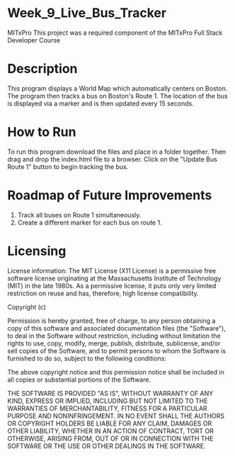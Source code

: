 # Week_9_Live_Bus_Tracker

MITxPro This project was a required component of the MITxPro Full Stack Developer Course

<h1>Description</h1>
This program displays a World Map which automatically centers on Boston. The program then tracks a bus on Boston's Route 1. The location of the bus is displayed via a marker and is then updated every 15 seconds. 

<h1>How to Run</h1>
To run this program download the files and place in a folder together. Then drag and drop the index.html file to a browser. Click on the "Update Bus Route 1" button to begin tracking the bus. 

<h1>Roadmap of Future Improvements</h1>

1. Track all buses on Route 1 simultaneously.
2. Create a different marker for each bus on route 1. 


<h1>Licensing</h1>

License information: The MIT License (X11 License) is a permissive free software license originating at the Massachusetts Institute of Technology (MIT) in the late 1980s. As a permissive license, it puts only very limited restriction on reuse and has, therefore, high license compatibility.

Copyright (c)

Permission is hereby granted, free of charge, to any person obtaining a copy of this software and associated documentation files (the "Software"), to deal in the Software without restriction, including without limitation the rights to use, copy, modify, merge, publish, distribute, sublicense, and/or sell copies of the Software, and to permit persons to whom the Software is furnished to do so, subject to the following conditions:

The above copyright notice and this permission notice shall be included in all copies or substantial portions of the Software.

THE SOFTWARE IS PROVIDED "AS IS", WITHOUT WARRANTY OF ANY KIND, EXPRESS OR IMPLIED, INCLUDING BUT NOT LIMITED TO THE WARRANTIES OF MERCHANTABILITY, FITNESS FOR A PARTICULAR PURPOSE AND NONINFRINGEMENT. IN NO EVENT SHALL THE AUTHORS OR COPYRIGHT HOLDERS BE LIABLE FOR ANY CLAIM, DAMAGES OR OTHER LIABILITY, WHETHER IN AN ACTION OF CONTRACT, TORT OR OTHERWISE, ARISING FROM, OUT OF OR IN CONNECTION WITH THE SOFTWARE OR THE USE OR OTHER DEALINGS IN THE SOFTWARE.
